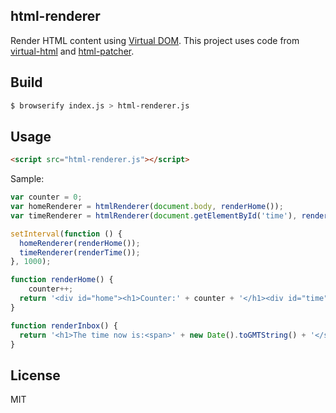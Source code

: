 ## html-renderer

Render HTML content using [Virtual DOM](http://npmjs.org/virtual-dom). This project uses code from [virtual-html](https://github.com/azer/virtual-html) and [html-patcher](https://github.com/azer/html-patcher).

## Build

```bash
$ browserify index.js > html-renderer.js
```

## Usage

```html
<script src="html-renderer.js"></script>
```

Sample:

```js
var counter = 0;
var homeRenderer = htmlRenderer(document.body, renderHome());
var timeRenderer = htmlRenderer(document.getElementById('time'), renderTime());

setInterval(function () {
  homeRenderer(renderHome());
  timeRenderer(renderTime());
}, 1000);

function renderHome() {
	counter++;
  return '<div id="home"><h1>Counter:' + counter + '</h1><div id="time"></div></div>';
}

function renderInbox() {
  return '<h1>The time now is:<span>' + new Date().toGMTString() + '</span></h1>';
}
```

## License

MIT
